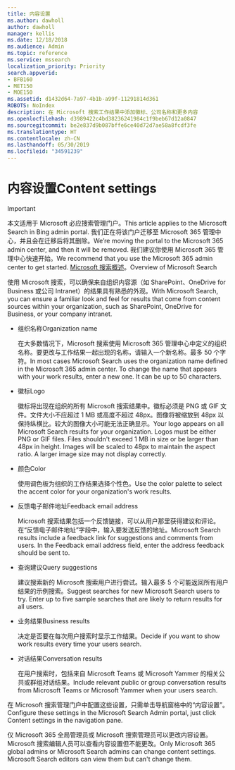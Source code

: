 ```yaml
---
title: 内容设置
ms.author: dawholl
author: dawholl
manager: kellis
ms.date: 12/18/2018
ms.audience: Admin
ms.topic: reference
ms.service: mssearch
localization_priority: Priority
search.appverid:
- BFB160
- MET150
- MOE150
ms.assetid: d1432d64-7a97-4b1b-a99f-11291814d361
ROBOTS: NoIndex
description: 在 Microsoft 搜索工作结果中添加徽标、公司名称和更多内容
ms.openlocfilehash: d3989422c4bd38236241984c1f9beb67d12a0847
ms.sourcegitcommit: be2e837d9b087bffe6ce40d72d7ae58a8fcdf3fe
ms.translationtype: HT
ms.contentlocale: zh-CN
ms.lasthandoff: 05/30/2019
ms.locfileid: "34591239"
---
```

# <a name="content-settings"></a><span data-ttu-id="4f2c7-103">内容设置</span><span class="sxs-lookup"><span data-stu-id="4f2c7-103">Content settings</span></span>

> [!IMPORTANT]
> <span data-ttu-id="4f2c7-104">本文适用于 Microsoft 必应搜索管理门户。</span><span class="sxs-lookup"><span data-stu-id="4f2c7-104">This article applies to the Microsoft Search in Bing admin portal.</span></span> <span data-ttu-id="4f2c7-105">我们正在将该门户迁移至 Microsoft 365 管理中心，并且会在迁移后将其删除。</span><span class="sxs-lookup"><span data-stu-id="4f2c7-105">We’re moving the portal to the Microsoft 365 admin center, and then it will be removed.</span></span> <span data-ttu-id="4f2c7-106">我们建议你使用 Microsoft 365 管理中心快速开始。</span><span class="sxs-lookup"><span data-stu-id="4f2c7-106">We recommend that you use the Microsoft 365 admin center to get started.</span></span> <span data-ttu-id="4f2c7-107">[Microsoft 搜索概述](overview-microsoft-search.md)。</span><span class="sxs-lookup"><span data-stu-id="4f2c7-107">Overview of Microsoft Search</span></span>
    
<span data-ttu-id="4f2c7-108">使用 Microsoft 搜索，可以确保来自组织内容源（如 SharePoint、OneDrive for Business 或公司 Intranet）的结果具有熟悉的外观。</span><span class="sxs-lookup"><span data-stu-id="4f2c7-108">With Microsoft Search, you can ensure a familiar look and feel for results that come from content sources within your organization, such as SharePoint, OneDrive for Business, or your company intranet.</span></span> 
  
- <span data-ttu-id="4f2c7-109">组织名称</span><span class="sxs-lookup"><span data-stu-id="4f2c7-109">Organization name</span></span>
    
    <span data-ttu-id="4f2c7-p102">在大多数情况下，Microsoft 搜索使用 Microsoft 365 管理中心中定义的组织名称。要更改与工作结果一起出现的名称，请输入一个新名称。最多 50 个字符。</span><span class="sxs-lookup"><span data-stu-id="4f2c7-p102">In most cases Microsoft Search uses the organization name defined in the Microsoft 365 admin center. To change the name that appears with your work results, enter a new one. It can be up to 50 characters.</span></span>
    
- <span data-ttu-id="4f2c7-113">徽标</span><span class="sxs-lookup"><span data-stu-id="4f2c7-113">Logo</span></span>
    
    <span data-ttu-id="4f2c7-p103">徽标将出现在组织的所有 Microsoft 搜索结果中。徽标必须是 PNG 或 GIF 文件。文件大小不应超过 1 MB 或高度不超过 48px。图像将被缩放到 48px 以保持纵横比。较大的图像大小可能无法正确显示。</span><span class="sxs-lookup"><span data-stu-id="4f2c7-p103">Your logo appears on all Microsoft Search results for your organization. Logos must be either PNG or GIF files. Files shouldn't exceed 1 MB in size or be larger than 48px in height. Images will be scaled to 48px to maintain the aspect ratio. A larger image size may not display correctly.</span></span>
    
- <span data-ttu-id="4f2c7-119">颜色</span><span class="sxs-lookup"><span data-stu-id="4f2c7-119">Color</span></span>
    
    <span data-ttu-id="4f2c7-120">使用调色板为组织的工作结果选择个性色。</span><span class="sxs-lookup"><span data-stu-id="4f2c7-120">Use the color palette to select the accent color for your organization's work results.</span></span>
    
- <span data-ttu-id="4f2c7-121">反馈电子邮件地址</span><span class="sxs-lookup"><span data-stu-id="4f2c7-121">Feedback email address</span></span>
    
    <span data-ttu-id="4f2c7-p104">Microsoft 搜索结果包括一个反馈链接，可以从用户那里获得建议和评论。在“反馈电子邮件地址”字段中，输入要发送反馈的地址。</span><span class="sxs-lookup"><span data-stu-id="4f2c7-p104">Microsoft Search results include a feedback link for suggestions and comments from users. In the Feedback email address field, enter the address feedback should be sent to.</span></span>
    
- <span data-ttu-id="4f2c7-124">查询建议</span><span class="sxs-lookup"><span data-stu-id="4f2c7-124">Query suggestions</span></span>
    
    <span data-ttu-id="4f2c7-p105">建议搜索新的 Microsoft 搜索用户进行尝试。输入最多 5 个可能返回所有用户结果的示例搜索。</span><span class="sxs-lookup"><span data-stu-id="4f2c7-p105">Suggest searches for new Microsoft Search users to try. Enter up to five sample searches that are likely to return results for all users.</span></span>
    
- <span data-ttu-id="4f2c7-127">业务结果</span><span class="sxs-lookup"><span data-stu-id="4f2c7-127">Business results</span></span>
    
    <span data-ttu-id="4f2c7-128">决定是否要在每次用户搜索时显示工作结果。</span><span class="sxs-lookup"><span data-stu-id="4f2c7-128">Decide if you want to show work results every time your users search.</span></span>
    
- <span data-ttu-id="4f2c7-129">对话结果</span><span class="sxs-lookup"><span data-stu-id="4f2c7-129">Conversation results</span></span>
    
    <span data-ttu-id="4f2c7-130">在用户搜索时，包括来自 Microsoft Teams 或 Microsoft Yammer 的相关公共或群组对话结果。</span><span class="sxs-lookup"><span data-stu-id="4f2c7-130">Include relevant public or group conversation results from Microsoft Teams or Microsoft Yammer when your users search.</span></span>
    
<span data-ttu-id="4f2c7-131">在 Microsoft 搜索管理门户中配置这些设置，只需单击导航窗格中的“内容设置”。</span><span class="sxs-lookup"><span data-stu-id="4f2c7-131">Configure these settings in the Microsoft Search Admin portal, just click Content settings in the navigation pane.</span></span>
  
<span data-ttu-id="4f2c7-p106">仅 Microsoft 365 全局管理员或 Microsoft 搜索管理员可以更改内容设置。Microsoft 搜索编辑人员可以查看内容设置但不能更改。</span><span class="sxs-lookup"><span data-stu-id="4f2c7-p106">Only Microsoft 365 global admins or Microsoft Search admins can change content settings. Microsoft Search editors can view them but can't change them.</span></span>


